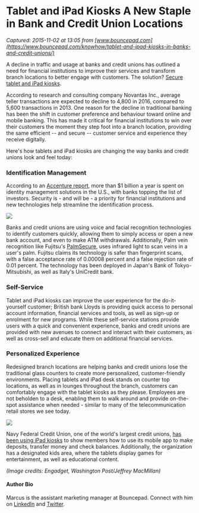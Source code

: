 # Tablet and iPad Kiosks A New Staple in Bank and Credit Union Locations

_Captured: 2015-11-02 at 13:05 from [www.bouncepad.com](https://www.bouncepad.com/knowhow/tablet-and-ipad-kiosks-in-banks-and-credit-unions/)_

A decline in traffic and usage at banks and credit unions has outlined a need for financial institutions to improve their services and transform branch locations to better engage with customers. The solution? [Secure tablet and iPad kiosks](https://www.bouncepad.com/original-shop/).

According to research and consulting company Novantas Inc., average teller transactions are expected to decline to 4,800 in 2016, compared to 5,600 transactions in 2013. One reason for the decline in traditional banking has been the shift in customer preference and behaviour toward online and mobile banking. This has made it critical for financial institutions to win over their customers the moment they step foot into a branch location, providing the same efficient -- and secure -- customer service and experience they receive digitally.

Here's how tablets and iPad kiosks are changing the way banks and credit unions look and feel today:

### **Identification Management**

According to an [Accenture report](http://www.accenture.com/SiteCollectionDocuments/PDF/Accenture-Future-Identity-Banking.pdf), more than $1 billion a year is spent on identity management solutions in the U.S., with banks topping the list of investors. Security is - and will be - a priority for financial institutions and new technologies help streamline the identification process.

![](https://www.bouncepad.com/us/wp-content/uploads/sites/4/2015/06/2015-06-04_1050.png)

Banks and credit unions are using voice and facial recognition technologies to identify customers quickly, allowing them to simply access or open a new bank account, and even to make ATM withdrawals. Additionally, Palm vein recognition like Fujitsu's [PalmSecure](http://www.fujitsu.com/us/services/biometrics/palm-vein/palmsecure/), uses infrared light to scan veins in a user's palm. Fujitsu claims its technology is safer than fingerprint scans, with a false acceptance rate of 0.00008 percent and a false rejection rate of 0.01 percent. The technology has been deployed in Japan's Bank of Tokyo-Mitsubishi, as well as Italy's UniCredit bank.

### **Self-Service**

Tablet and iPad kiosks can improve the user experience for the do-it-yourself customer; British bank Lloyds is providing quick access to personal account information, financial services and tools, as well as sign-up or enrolment for new programs. While these self-service stations provide users with a quick and convenient experience, banks and credit unions are provided with new avenues to connect and interact with their customers, as well as cross-sell and educate them on additional financial services.

### **Personalized Experience**

Redesigned branch locations are helping banks and credit unions lose the traditional glass counters to create more personalized, customer-friendly environments. Placing tablets and iPad desk stands on counter top locations, as well as in lounges throughout the branch, customers can comfortably engage with the tablet kiosks as they please. Employees are not beholden to a desk, enabling them to walk around and provide on-the-spot assistance when needed - similar to many of the telecommunication retail stores we see today.

![](https://www.bouncepad.com/us/wp-content/uploads/sites/4/2015/06/DR2A00441400184786-1024x687.jpg)

Navy Federal Credit Union, one of the world's largest credit unions, [has been using iPad kiosks](http://www.washingtonpost.com/business/capitalbusiness/worlds-largest-credit-union-is-getting-bigger/2014/05/16/faed9d1a-dab3-11e3-bda1-9b46b2066796_story.html) to show members how to use its mobile app to make deposits, transfer money and check balances. Additionally, the organization has a designated kids area, where the tablets display games for entertainment, as well as educational content.

_(Image credits: Engadget, Washington Post/Jeffrey MacMillan)_

#### Author Bio

Marcus is the assistant marketing manager at Bouncepad. Connect with him on [LinkedIn](https://www.linkedin.com/profile/view?id=106904257&trk=nav_responsive_tab_profile) and [Twitter](https://twitter.com/marcusdl).

​
